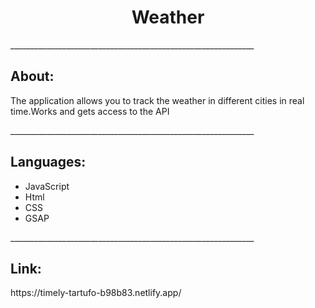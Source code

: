<h1 align="center">Weather</h1>
_____________________________________________________________
<h2>About:</h2>
<p>The application allows you to track the weather in different cities in real time.Works and gets access to the API</p>
_____________________________________________________________
<h2>Languages:</h2>
<ul>
<li>JavaScript</li>
<li>Html</li>
<li>CSS</li>
<li>GSAP</li>
</ul>
_____________________________________________________________
<h2>Link:</h2>
<a>https://timely-tartufo-b98b83.netlify.app/</a>
